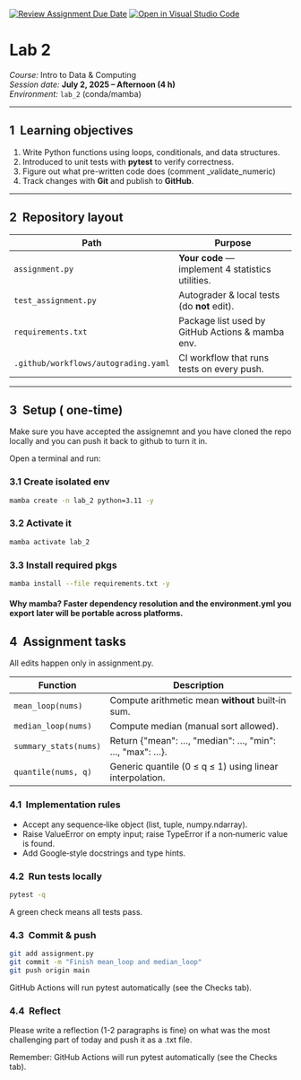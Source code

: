 [![Review Assignment Due Date](https://classroom.github.com/assets/deadline-readme-button-22041afd0340ce965d47ae6ef1cefeee28c7c493a6346c4f15d667ab976d596c.svg)](https://classroom.github.com/a/Sfeyt03D)
[![Open in Visual Studio Code](https://classroom.github.com/assets/open-in-vscode-2e0aaae1b6195c2367325f4f02e2d04e9abb55f0b24a779b69b11b9e10269abc.svg)](https://classroom.github.com/online_ide?assignment_repo_id=19884477&assignment_repo_type=AssignmentRepo)
# Lab 2

*Course:* Intro to Data & Computing  
*Session date:* **July 2, 2025 – Afternoon (4 h)**  
*Environment:* `lab_2` (conda/mamba)

---

## 1  Learning objectives

1. Write Python functions using loops, conditionals, and data structures.
2. Introduced to unit tests with **pytest** to verify correctness.
3. Figure out what pre-written code does (comment _validate_numeric)
4. Track changes with **Git** and publish to **GitHub**. 

---

## 2  Repository layout

| Path | Purpose |
|------|---------|
| `assignment.py` | **Your code** — implement 4 statistics utilities. |
| `test_assignment.py` | Autograder & local tests (do **not** edit). |
| `requirements.txt` | Package list used by GitHub Actions & mamba env. |
| `.github/workflows/autograding.yaml` | CI workflow that runs tests on every push. |

---

## 3  Setup ( one‑time)

Make sure you have accepted the assignemnt and you have cloned the repo locally and you can push it back to github to turn it in. 

Open a terminal and run:

### 3.1 Create isolated env
```bash
mamba create -n lab_2 python=3.11 -y
```

### 3.2 Activate it
```bash
mamba activate lab_2
```
### 3.3 Install required pkgs
```bash
mamba install --file requirements.txt -y
```
#### Why mamba? Faster dependency resolution and the environment.yml you export later will be portable across platforms.


## 4  Assignment tasks

All edits happen only in assignment.py.

| Function | Description |
|------|---------|
| `mean_loop(nums)` | Compute arithmetic mean **without** built‑in sum. |
| `median_loop(nums)` | Compute median (manual sort allowed). |
| `summary_stats(nums)` | Return {"mean": …, "median": …, "min": …, "max": …}. |
| `quantile(nums, q)` | Generic quantile (0 ≤ q ≤ 1) using linear interpolation. |


### 4.1  Implementation rules

- Accept any sequence‑like object (list, tuple, numpy.ndarray).
- Raise ValueError on empty input; raise TypeError if a non‑numeric value is found.
- Add Google‑style docstrings and type hints.

### 4.2  Run tests locally

```bash
pytest -q
```
A green check means all tests pass.

###  4.3  Commit & push
```bash
git add assignment.py
git commit -m "Finish mean_loop and median_loop"
git push origin main
```
GitHub Actions will run pytest automatically (see the Checks tab).

###  4.4  Reflect

Please write a reflection (1-2 paragraphs is fine) on what was the most challenging part of today and push it as a .txt file. 

Remember: GitHub Actions will run pytest automatically (see the Checks tab).
